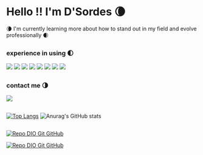 # Hello !! I'm D'Sordes 🌘

🌘 I'm currently learning more about how to stand out in my field and evolve professionally 🌒

##

### experience in using 🌓

<div>
<img src='https://img.shields.io/badge/HTML5-E34F26?style=for-the-badge&logo=html5&logoColor=white'>
<img src='https://img.shields.io/badge/CSS3-1572B6?style=for-the-badge&logo=css3&logoColor=white'>
<img src='https://img.shields.io/badge/Python-14354C?style=for-the-badge&logo=python&logoColor=white'>
<img src='https://img.shields.io/badge/Bootstrap-563D7C?style=for-the-badge&logo=bootstrap&logoColor=white'>
<img src='https://img.shields.io/badge/MySQL-00000F?style=for-the-badge&logo=mysql&logoColor=white'>
<img src='https://img.shields.io/badge/Figma-F24E1E?style=for-the-badge&logo=figma&logoColor=white'>
<img src='https://img.shields.io/badge/gimp-5C5543?style=for-the-badge&logo=gimp&logoColor=white'>
<img src='https://img.shields.io/badge/Visual_Studio_Code-0078D4?style=for-the-badge&logo=visual%20studio%20code&logoColor=white'>
</div>

##

### contact me 🌗

<div>
  <a href = "mailto:dsordesdinho342@gmail.com">
  <img src="https://img.shields.io/badge/-Gmail-%23333?style=for-the-badge&logo=gmail&logoColor=white">
  </a>
</div>

##


[![Top Langs](https://github-readme-stats.vercel.app/api/top-langs/?username=dsordes37&layout=donut&theme=transparent&border_color=0464ed)](https://github.com/dsordes37/github-readme-stats/)
![Anurag's GitHub stats](https://github-readme-stats.vercel.app/api?username=dsordes37&show_icons=true&theme=transparent&border_color=0464ed)

##

[![Repo DIO Git GitHub](https://github-readme-stats.vercel.app/api/pin/?username=dsordes37&repo=rick_and_morty_api&show_icons=true&theme=transparent&border_color=0464ed)](https://github.com/dsordes37/rick_and_morty_api)

[![Repo DIO Git GitHub](https://github-readme-stats.vercel.app/api/pin/?username=dsordes37&repo=museuholocausto&show_icons=true&theme=transparent&border_color=0464ed)](https://github.com/dsordes37/museuholocausto)







<!--
**dsordes37/dsordes37** is a ✨ _special_ ✨ repository because its `README.md` (this file) appears on your GitHub profile.

Here are some ideas to get you started:

- 🔭 I’m currently working on ...
- 
- 👯 I’m looking to collaborate on ...
- 🤔 I’m looking for help with ...
- 💬 Ask me about ...
- 📫 How to reach me: ...
- 😄 Pronouns: ...
- ⚡ Fun fact: ...
-->

